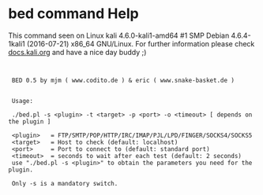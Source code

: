 # bed command Help
 
 This command seen on Linux kali 4.6.0-kali1-amd64 #1 SMP Debian 4.6.4-1kali1 (2016-07-21) x86_64 GNU/Linux. For further information please check [docs.kali.org](docs.kali.org) and have a nice day buddy ;) 

~~~


 BED 0.5 by mjm ( www.codito.de ) & eric ( www.snake-basket.de )


 Usage:

 ./bed.pl -s <plugin> -t <target> -p <port> -o <timeout> [ depends on the plugin ]

 <plugin>   = FTP/SMTP/POP/HTTP/IRC/IMAP/PJL/LPD/FINGER/SOCKS4/SOCKS5
 <target>   = Host to check (default: localhost)
 <port>     = Port to connect to (default: standard port)
 <timeout>  = seconds to wait after each test (default: 2 seconds)
 use "./bed.pl -s <plugin>" to obtain the parameters you need for the plugin.

 Only -s is a mandatory switch.


~~~

